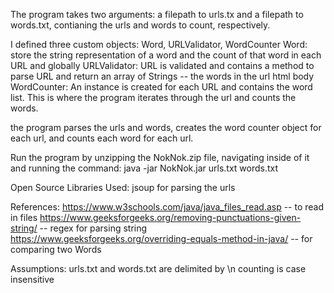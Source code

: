 The program takes two arguments: a filepath to urls.tx and a filepath to words.txt, contianing the urls and words to count, respectively.

I defined three custom objects: Word, URLValidator, WordCounter
	Word: 
		store the string representation of a word and the count of that word in each URL and globally
	URLValidator:
		URL is validated and contains a method to parse URL and return an array of Strings -- the words in the url html body
	WordCounter:
		An instance is created for each URL and contains the word list. This is where the program iterates through the url and counts the words.

the program parses the urls and words, creates the word counter object for each url, and counts each word for each url.


Run the program by unzipping the NokNok.zip file, navigating inside of it and running the command: java -jar NokNok.jar urls.txt words.txt


Open Source Libraries Used:
	jsoup for parsing the urls

References:
	https://www.w3schools.com/java/java_files_read.asp -- to read in files 
	https://www.geeksforgeeks.org/removing-punctuations-given-string/ -- regex for parsing string
	https://www.geeksforgeeks.org/overriding-equals-method-in-java/ -- for comparing two Words

Assumptions:
	urls.txt and words.txt are delimited by \n
	counting is case insensitive
	  
